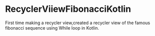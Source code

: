 # RecyclerViiewFibonacciKotlin
First time making a recycler view,created a recycler view of the famous fibonacci sequence using While loop in Kotlin.
